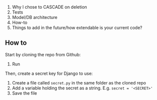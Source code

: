 1. Why I chose to CASCADE on deletion
2. Tests
3. Model/DB architecture
4. How-to
5. Things to add in the future/how extendable is your current code?

## How to

Start by cloning the repo from Github:

1. Run 

Then, create a secret key for Django to use:

1. Create a file called `secret.py` in the same folder as the cloned repo
2. Add a variable holding the secret as a string. E.g. `secret = '<SECRET>'`
3. Save the file